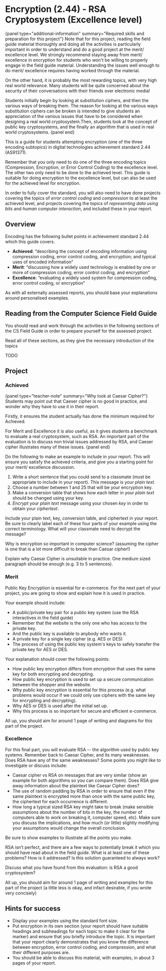 # Encryption (2.44) - RSA Cryptosystem (Excellence level)

{panel type="additional-information" summary="Required skills and preparation for this project"}
Note that for this project, reading the field guide material thoroughly and doing all the activities is particularly important in order to understand and do a good project at the merit/ excellence level. We strongly recommend staying away from merit/ excellence in encryption for students who won't be willing to properly engage in the field guide material. Understanding the issues well enough to do merit/ excellence requires having worked through the material.

On the other hand, it is probably the most rewarding topics, with very high real world relevance. Many students will be quite concerned about the security of their conversations with their friends over electronic media!

Students initially begin by looking at substitution ciphers, and then the various ways of breaking them. The reason for looking at the various ways substitution ciphers can be broken is intended to give students an appreciation of the various issues that have to be considered when designing a real world cryptosystem.Then, students look at the concept of public key cryptosystems, and the finally an algorithm that is used in real world cryptosystems.
{panel end}

This is a guide for students attempting encryption (one of the three encoding subtopics) in digital technologies achievement standard 2.44 (AS91371).

Remember that you only need to do one of the three encoding topics (Compression, Encryption, or Error Control Coding)  to the excellence level. The other two only need to be done to the achieved level. This guide is suitable for doing encryption to the excellence level, but can also be used for the achieved level for encryption.

In order to fully cover the standard, you will also need to have done projects covering the topics of *error control coding* and *compression* to at least the achieved level, and projects covering the topics of *representing data using bits* and *human computer interaction*, and included these in your report.

## Overview

Encoding has the following bullet points in achievement standard 2.44 which this guide covers.
- **Achieved**: “describing the concept of encoding information using compression coding, error control coding, and encryption; and typical uses of encoded information”
- **Merit**: “discussing how a widely used technology is enabled by one or more of compression coding, error control coding, and encryption”
- **Excellence**: “evaluating a widely used system for compression coding, error control coding, or encryption”

As with all externally assessed reports, you should base your explanations around personalised examples.

## Reading from the Computer Science Field Guide

You should read and work through the activities in the following sections of the CS Field Guide in order to prepare yourself for the assessed project.

Read all of these sections, as they give the necessary introduction of the topics

TODO


## Project

### Achieved

{panel type="teacher-note" summary="Why look at Caesar Cipher?"}
Students may point out that Caeser cipher is no good in practice, and wonder why they have to use it in their report.

Firstly, it ensures the student actually has done the minimum required for Achieved.

For Merit and Excellence it is also useful, as it gives students a benchmark to evaluate a real cryptosystem, such as RSA. An important part of the evaluation is to discuss non trivial issues addressed by RSA, and Caeser cipher illustrates many of these issues.
{panel end}

Do the following to make an example to include in your report. This will ensure you satisfy the achieved criteria, and give you a starting point for your merit/ excellence discussion.

1. Write a short sentence that you could send to a classmate (must be appropriate to include in your report). This message is your *plain text*.
2. Choose a number between 1 and 25 that will be your encryption key.
3. Make a conversion table that shows how each letter in your *plain text* should be changed using your key.
4. *Encrypt* your *plain text* message using your chosen *key* in order to obtain your *ciphertext*.

Include your plain text, key, conversion table, and ciphertext in your report. Be sure to clearly label each of these four parts of your example using the correct terminology. What will your classmate need to decrypt the message?

Why is encryption so important in computer science? (assuming the cipher is one that is a lot more difficult to break than Caesar cipher!)

Explain why Caesar Cipher is unsuitable in practice. One medium sized paragraph should be enough (e.g. 3 to 5 sentences).

### Merit

Public Key Encryption is essential for e-commerce. For the next part of your project, you are going to show and explain how it is used in practice.

Your example should include:
- A public/private key pair for a public key system (use the RSA interactives in the field guide)
 - Remember that the website is the only one who has access to the private key.
 - And the public key is available to anybody who wants it.
- A private key for a single key cipher (e.g. AES or DES)
- The process of using the public key system's keys to safely transfer the private key for AES or DES.

Your explanation should cover the following points:
- How public key encryption differs from encryption that uses the same key for both encrypting and decrypting.
- How public key encryption is used to set up a secure communication between the shopper and the website.
- Why public key encryption is essential for this process (e.g. what problems would occur if we could only use ciphers with the same key for encrypting and decrypting).
- Why AES or DES is used after the initial set up.
- Why this process is so important for secure and efficient e-commerce.

All up, you should aim for around 1 page of writing and diagrams for this part of the project.

### Excellence

For this final part, you will evaluate RSA -- the algorithm used by public key systems. Remember back to Caesar Cipher, and its many weaknesses. Does RSA have any of the same weaknesses? Some points you might like to investigate or discuss include:
- Caesar cipher vs RSA on messages that are very similar (show an example for both algorithms so you can compare them). Does RSA give away information about the plaintext like Caesar Cipher does?
- The use of random padding by RSA in order to ensure that even if the same plaintext is encrypted more than once with the same public key, the ciphertext for each occurrence is different.
- How long a typical sized RSA key might take to break (make sensible assumptions about the number of bits in the key, the number of computers able to work on breaking it, computer speed, etc). Make sure you discuss the implications, and how much (or little) slightly modifying your assumptions would change the overall conclusion.

Be sure to show examples to illustrate all the points you make.

RSA isn’t perfect, and there are a few ways to potentially break it which you should have read about in the field guide. What is at least one of these problems? How is it addressed? Is this solution guaranteed to always work?

Discuss what you have found from this evaluation: is RSA a good cryptosystem?

All up, you should aim for around 1 page of writing and examples for this part of the project (a little less is okay, and infact desirable, if you wrote very concisely)

## Hints for success

- Display your examples using the standard font size.
- Put encryption in its own section (your report should have suitable headings and subheadings for each topic to make it clear for the marker) and ensure that you briefly introduce the topic. It is important that your report clearly demonstrates that you know the difference between encryption, error control coding, and compression, and what their different purposes are.
- You should be able to discuss this material, with examples, in about 3 pages of your report.
